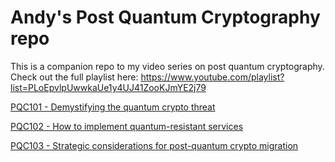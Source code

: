# Andy's Post Quantum Cryptography repo
This is a companion repo to my video series on post quantum cryptography. Check out the full playlist here: https://www.youtube.com/playlist?list=PLoEpvlpUwwkaUe1y4UJ41ZooKJmYE2j79

[PQC101 - Demystifying the quantum crypto threat](101/README.md)

[PQC102 - How to implement quantum-resistant services](102/README.md)

[PQC103 - Strategic considerations for post-quantum crypto migration](103/README.md)
